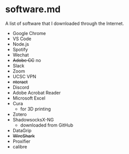 # software.md

A list of software that I downloaded through the Internet.

- Google Chrome
- VS Code
- Node.js
- Spotify
- Wechat
- ~~Adobe CC~~ no
- Slack
- Zoom
- UCSC VPN
- ~~nteract~~
- Discord
- Adobe Acrobat Reader
- Microsoft Excel
- Cura
  - for 3D printing
- Zotero
- ShadowsocksX-NG
  - downloaded from GitHub
- DataGrip
- ~~WireShark~~
- Proxifier
- calibre


